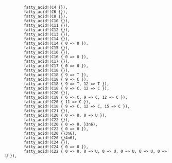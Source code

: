             fatty_acid!(C4 {}),
            fatty_acid!(C6 {}),
            fatty_acid!(C8 {}),
            fatty_acid!(C10 {}),
            fatty_acid!(C11 {}),
            fatty_acid!(C12 {}),
            fatty_acid!(C13 {}),
            fatty_acid!(C14 {}),
            fatty_acid!(C14 { 0 => U }),
            fatty_acid!(C15 {}),
            fatty_acid!(C16 {}),
            fatty_acid!(C16 { 0 => U }),
            fatty_acid!(C17 {}),
            fatty_acid!(C17 { 0 => U }),
            fatty_acid!(C18 {}),
            fatty_acid!(C18 { 9 => T }),
            fatty_acid!(C18 { 9 => C }),
            fatty_acid!(C18 { 9 => T, 12 => T }),
            fatty_acid!(C18 { 9 => C, 12 => C }),
            fatty_acid!(C20 {}),
            fatty_acid!(C18 { 6 => C, 9 => C, 12 => C }),
            fatty_acid!(C20 { 11 => C }),
            fatty_acid!(C18 { 9 => C, 12 => C, 15 => C }),
            fatty_acid!(C21 {}),
            fatty_acid!(C20 { 0 => U, 0 => U }),
            fatty_acid!(C22 {}),
            fatty_acid!(C20 { 0 => U, }3n6),
            fatty_acid!(C22 { 0 => U }),
            fatty_acid!(C20 {}3n6),
            fatty_acid!(C20 {}4n6),
            fatty_acid!(C24 {}),
            fatty_acid!(C24 { 0 => U }),
            fatty_acid!(C22 { 0 => U, 0 => U, 0 => U, 0 => U, 0 => U, 0 => U }),